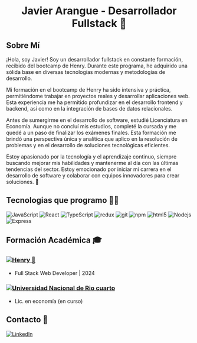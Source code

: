 <h1 align="center">Javier Arangue - Desarrollador Fullstack 👋</h1>

## Sobre Mí

¡Hola, soy Javier! Soy un desarrollador fullstack en constante formación, recibido del bootcamp de Henry. Durante este programa, he adquirido una sólida base en diversas tecnologías modernas y metodologías de desarrollo.

Mi formación en el bootcamp de Henry ha sido intensiva y práctica, permitiéndome trabajar en proyectos reales y desarrollar aplicaciones web. Esta experiencia me ha permitido profundizar en el desarrollo frontend y backend, así como en la integración de bases de datos relacionales.

Antes de sumergirme en el desarrollo de software, estudié Licenciatura en Economía. Aunque no concluí mis estudios, completé la cursada y me quedé a un paso de finalizar los exámenes finales. Esta formación me brindó una perspectiva única y analítica que aplico en la resolución de problemas y en el desarrollo de soluciones tecnológicas eficientes.

Estoy apasionado por la tecnología y el aprendizaje continuo, siempre buscando mejorar mis habilidades y mantenerme al día con las últimas tendencias del sector. Estoy emocionado por iniciar mi carrera en el desarrollo de software y colaborar con equipos innovadores para crear soluciones. 🚀


## Tecnologias que programo 🧑‍💻

<p>
<img alt="JavaScript" src="https://img.shields.io/badge/-JavaScript-F7DF1E?style=flat-square&logo=javascript&logoColor=black" />
<img alt="React" src="https://img.shields.io/badge/-React-45b8d8?style=flat-square&logo=react&logoColor=white" />
<img alt="TypeScript" src="https://img.shields.io/badge/-TypeScript-007ACC?style=flat-square&logo=typescript&logoColor=white" />
<img alt="redux" src="https://img.shields.io/badge/-Redux-764ABC?style=flat-square&logo=redux&logoColor=white" />
<img alt="git" src="https://img.shields.io/badge/-Git-F05032?style=flat-square&logo=git&logoColor=white" />
<img alt="npm" src="https://img.shields.io/badge/-NPM-CB3837?style=flat-square&logo=npm&logoColor=white" />
<img alt="html5" src="https://img.shields.io/badge/-HTML5-E34F26?style=flat-square&logo=html5&logoColor=white" />
<img alt="Nodejs" src="https://img.shields.io/badge/-Nodejs-43853d?style=flat-square&logo=Node.js&logoColor=white" />
<img alt="Express" src="https://img.shields.io/badge/-Express-000000?style=flat-square&logo=express&logoColor=white" />
</p>

## Formación Académica 🎓

### [![Henry 🚀](https://img.shields.io/badge/Henry-🚀-yellow)](https://github.com/henry)
- Full Stack Web Developer | 2024

### [![Universidad Nacional de Rio cuarto](https://img.shields.io/badge/-Universidad%20Nacional%20de%20R%C3%ADo%20Cuarto-007BFF?style=flat-square&logoColor=white)](https://www.unrc.edu.ar/)
-  Lic. en economía (en curso)



## Contacto 📱

[![LinkedIn](https://img.shields.io/badge/LinkedIn-blue?style=flat-square&logo=linkedin&logoColor=white&link=https://www.linkedin.com/in/javier-arangue)](https://www.linkedin.com/in/javier-arangue)
